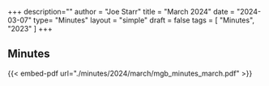 +++
description=""
author = "Joe Starr"
title = "March 2024"
date = "2024-03-07"
type= "Minutes"
layout = "simple"
draft = false
tags = [
    "Minutes",
    "2023"
]
+++

## Minutes

{{< embed-pdf url="./minutes/2024/march/mgb_minutes_march.pdf" >}}

